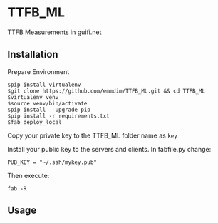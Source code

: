# TTFB_ML
TTFB Measurements in guifi.net 

## Installation
Prepare Environment
```
$pip install virtualenv
$git clone https://github.com/emmdim/TTFB_ML.git && cd TTFB_ML
$virtualenv venv
$source venv/bin/activate
$pip install --upgrade pip
$pip install -r requirements.txt 
$fab deploy_local
```
Copy your private key to the TTFB_ML folder name as `key`

Install your public key to the servers and clients.
In fabfile.py change:
```
PUB_KEY = "~/.ssh/mykey.pub"
```
Then execute:
```
fab -R
```

## Usage
